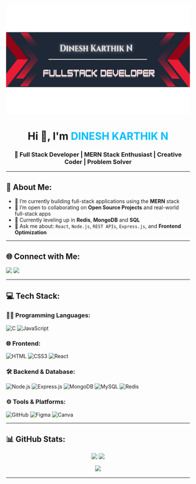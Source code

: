<p align="center">
  <img src="https://github.com/DINESHKARTHIKN/DINESHKARTHIKN/blob/main/BANNER.png?raw=true" alt="banner" width="100%" height="300px" />
</p>

<h1 align="center">Hi 👋, I'm <span style="color:#00BFFF">DINESH KARTHIK N</span></h1>
<h3 align="center">🚀 Full Stack Developer | MERN Stack Enthusiast | Creative Coder | Problem Solver</h3>

---

## 💫 About Me:
- 🔭 I’m currently building full-stack applications using the **MERN** stack  
- 👯 I’m open to collaborating on **Open Source Projects** and real-world full-stack apps  
- 🌱 Currently leveling up in **Redis**, **MongoDB** and **SQL**  
- 💬 Ask me about: `React`, `Node.js`, `REST APIs`, `Express.js`, and **Frontend Optimization**  

---

## 🌐 Connect with Me:
<p align="left">
  <a href="mailto:dineshkarthiknk@gmail.com"><img src="https://img.shields.io/badge/Gmail-D14836?style=for-the-badge&logo=gmail&logoColor=white" /></a>
  <a href="https://github.com/DINESHKARTHIKN"><img src="https://img.shields.io/badge/GitHub-100000?style=for-the-badge&logo=github&logoColor=white" /></a>
</p>

---

## 💻 Tech Stack:

### 🧑‍💻 Programming Languages:
![C](https://img.shields.io/badge/C-00599C?style=for-the-badge&logo=c&logoColor=white)
![JavaScript](https://img.shields.io/badge/JavaScript-F7DF1E?style=for-the-badge&logo=javascript&logoColor=black)

### 🌐 Frontend:
![HTML](https://img.shields.io/badge/HTML5-E34F26?style=for-the-badge&logo=html5&logoColor=white)
![CSS3](https://img.shields.io/badge/CSS3-1572B6?style=for-the-badge&logo=css3&logoColor=white)
![React](https://img.shields.io/badge/React-20232A?style=for-the-badge&logo=react&logoColor=61DAFB)

### 🛠️ Backend & Database:
![Node.js](https://img.shields.io/badge/Node.js-339933?style=for-the-badge&logo=node.js&logoColor=white)
![Express.js](https://img.shields.io/badge/Express.js-404D59?style=for-the-badge)
![MongoDB](https://img.shields.io/badge/MongoDB-4EA94B?style=for-the-badge&logo=mongodb&logoColor=white)
![MySQL](https://img.shields.io/badge/MySQL-4479A1?style=for-the-badge&logo=mysql&logoColor=white)
![Redis](https://img.shields.io/badge/Redis-DD0031?style=for-the-badge&logo=redis&logoColor=white)

### ⚙️ Tools & Platforms:
![GitHub](https://img.shields.io/badge/GitHub-181717?style=for-the-badge&logo=github&logoColor=white)
![Figma](https://img.shields.io/badge/Figma-F24E1E?style=for-the-badge&logo=figma&logoColor=white)
![Canva](https://img.shields.io/badge/Canva-00C4CC?style=for-the-badge&logo=Canva&logoColor=white)

---

## 📊 GitHub Stats:
<p align="center">
  <img src="https://github-readme-stats.vercel.app/api?username=DINESHKARTHIKN&theme=dark&show_icons=true&hide_border=false" width="48%" />
  <img src="https://nirzak-streak-stats.vercel.app/?user=DINESHKARTHIKN&theme=dark&hide_border=false" width="48%" />
</p>

<p align="center">
  <img src="https://github-readme-stats.vercel.app/api/top-langs/?username=DINESHKARTHIKN&theme=dark&hide_border=false&layout=compact" width="40%" />
</p>

---

<!-- Built with 💖 by DINESH KARTHIK N -->
